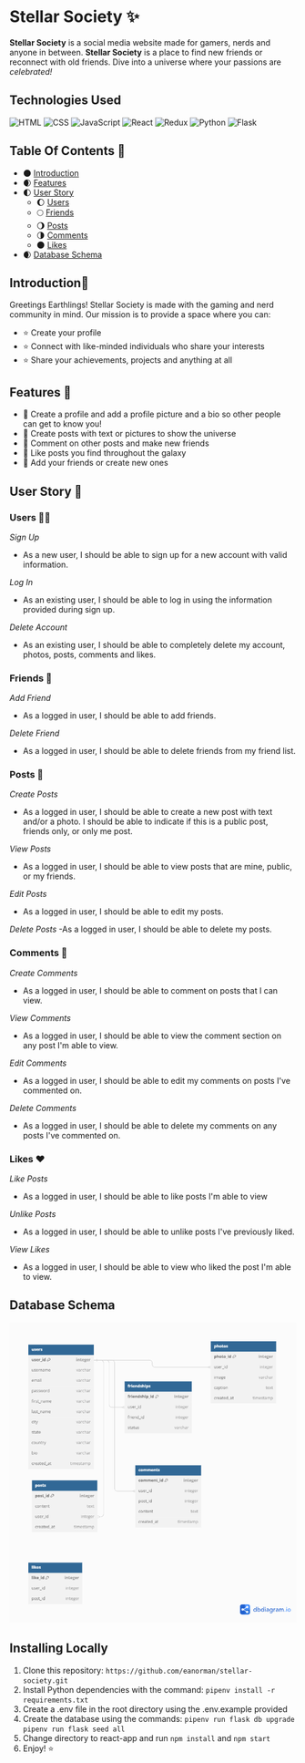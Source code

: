 # Stellar Society :sparkles:
__Stellar Society__ is a social media website made for gamers, nerds and anyone in between. __Stellar Society__ is a place to find new friends or reconnect with old friends. Dive into a universe where your passions are _celebrated!_

## Technologies Used
![HTML](https://img.shields.io/badge/html5-%23E34F26.svg?style=for-the-badge&logo=html5&logoColor=white) ![CSS](https://img.shields.io/badge/css3-%231572B6.svg?style=for-the-badge&logo=css3&logoColor=white) ![JavaScript](https://img.shields.io/badge/javascript-%23323330.svg?style=for-the-badge&logo=javascript&logoColor=%23F7DF1E) ![React](https://img.shields.io/badge/React-20232A?style=for-the-badge&logo=react&logoColor=61DAFB) ![Redux](https://img.shields.io/badge/redux-%23593d88.svg?style=for-the-badge&logo=redux&logoColor=white) ![Python](https://img.shields.io/badge/python-3670A0?style=for-the-badge&logo=python&logoColor=ffdd54) ![Flask](https://img.shields.io/badge/flask-%23000.svg?style=for-the-badge&logo=flask&logoColor=white)

## Table Of Contents 📔
- 🌑 [Introduction](#introduction)
- 🌒 [Features](#features-)
- 🌓 [User Story](#user-story-)
  - 🌔 [Users](#users-)
  - 🌕 [Friends](#friends-)
  - 🌖 [Posts](#posts-)
  - 🌗 [Comments](#comments-)
  - 🌑 [Likes](#likes-%EF%B8%8F)
- 🌒 [Database Schema](#database-schema)

## Introduction👾 
Greetings Earthlings! Stellar Society is made with the gaming and nerd community in mind. Our mission is to provide a space where you can:
 - :star: Create your profile
 - :star: Connect with like-minded individuals who share your interests
 - :star: Share your achievements, projects and anything at all

## Features 🚀 
 - :star2: Create a profile and add a profile picture and a bio so other people can get to know you!
 - :star2: Create posts with text or pictures to show the universe
 - :star2: Comment on other posts and make new friends
 - :star2: Like posts you find throughout the galaxy 
 - :star2: Add your friends or create new ones

## User Story 📖
### Users 🧑‍🚀
 _Sign Up_
 - As a new user, I should be able to sign up for a new account with valid information.
 
 _Log In_
 - As an existing user, I should be able to log in using the information provided during sign up.
 
 _Delete Account_
 - As an existing user, I should be able to completely delete my account, photos, posts, comments and likes.

### Friends 🌌
_Add Friend_
- As a logged in user, I should be able to add friends.

_Delete Friend_
- As a logged in user, I should be able to delete friends from my friend list.

### Posts 📢
 _Create Posts_
 - As a logged in user, I should be able to create a new post with text and/or a photo. I should be able to indicate if this is a public post, friends only, or only me post.
 
 _View Posts_
 - As a logged in user, I should be able to view posts that are mine, public, or my friends.
 
 _Edit Posts_
 - As a logged in user, I should be able to edit my posts.
 
 _Delete Posts_
 -As a logged in user, I should be able to delete my posts.

### Comments 📝
_Create Comments_
- As a logged in user, I should be able to comment on posts that I can view.

_View Comments_
- As a logged in user, I should be able to view the comment section on any post I'm able to view.

_Edit Comments_
- As a logged in user, I should be able to edit my comments on posts I've commented on.

_Delete Comments_
- As a logged in user, I should be able to delete my comments on any posts I've commented on.

### Likes ❤️
_Like Posts_
- As a logged in user, I should be able to like posts I'm able to view

_Unlike Posts_
- As a logged in user, I should be able to unlike posts I've previously liked.

_View Likes_
- As a logged in user, I should be able to view who liked the post I'm able to view.

## Database Schema
![database_schema](https://github.com/eanorman/stellar-society/blob/main/docs/StellarSociety.png?raw=true)

## Installing Locally
1. Clone this repository:
`https://github.com/eanorman/stellar-society.git`
2. Install Python dependencies with the command: `pipenv install -r requirements.txt`
3. Create a .env file in the root directory using the .env.example provided
4. Create the database using the commands: `pipenv run flask db upgrade` `pipenv run flask seed all`
5. Change directory to react-app and run `npm install` and `npm start`
6. Enjoy! :star:

